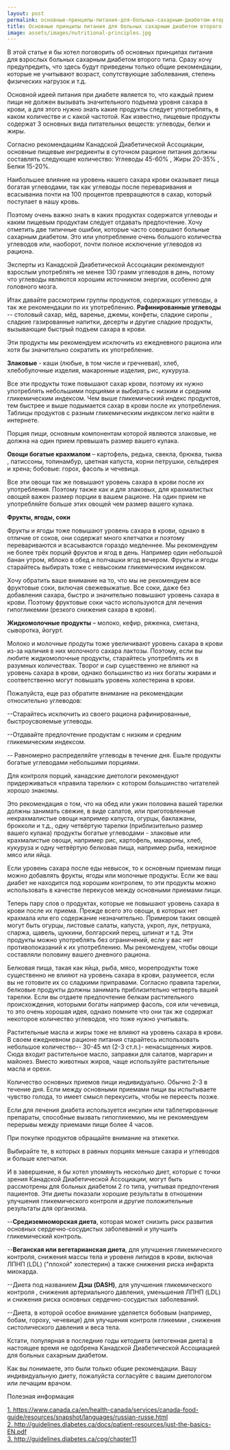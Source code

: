 ```yaml
---
layout: post
permalink: основные-принципы-питания-для-больных-сахарным-диабетом-второго-типа
title: Основные принципы питания для больных сахарным диабетом второго типа.
image: assets/images/nutritional-principles.jpg
---
```


В этой статье я бы хотел поговорить об основных принципах питания для взрослых больных сахарным диабетом второго типа.
Сразу хочу предупредить, что здесь будут приведены только общие рекомендации, которые не учитывают возраст,
сопутствующие заболевания, степень физических нагрузок и т.д.

Основной идеей питания при диабете является то, что каждый прием пищи не должен вызывать значительного подъема уровня
сахара в крови, а для этого нужно знать какие продукты следует употреблять, в каком количестве и с какой частотой. Как
известно, пищевые продукты содержат 3 основных вида питательных веществ: углеводы, белки и жиры.

Cогласно рекомендациям Канадской Диабетической Ассоциации, основные пищевые ингредиенты в суточном рационе питания
должны составлять следующее количество: Углеводы 45-60% , Жиры 20-35% , Белки 15-20%.

Наибольшее влияние на уровень нашего сахара крови оказывает пища богатая углеводами, так как углеводы после
переваривания и всасываниа почти на 100 процентов превращяются в сахар, который поступает в нашу кровь.

Поэтому очень важно знать в каких продуктах содержатся углеводы и каким пищевым продуктам следует отдавать предпочтение.
Хочу отметить две типичные ошибки, которые часто совершают больные сахарным диабетом. Это или употребление очень
большого количества углеводов или, наоборот, почти полное исключение углеводов из рациона.

Эксперты из Канадской Диабетической Ассоциации рекомендуют взрослым употреблять не менее 130 грамм углеводов в день,
потому что углеводы являются хорошим источником энергии, особенно для головного мозга.

Итак давайте рассмотрим группы продуктов, содержащих углеводы, а так же рекомендации по их употреблению.
<b>Рафинированные углеводы</b> -- столовый сахар, мёд, варенье, джемы, конфеты, сладкие сиропы , сладкие
газированные напитки, десерты и другие сладкие продукты, вызывающие быстрый подъем сахара в крови.

Эти продукты мы рекомендуем исключить из ежедневного рациона или хотя бы значительно сократить их употребление.

<b>Злаковые</b> - каши (любые, в том числе и гречневая), хлеб, хлебобулочные изделия, макаронные изделия, рис, кукуруза.

Все эти продукты тоже повышают сахар крови, поэтому их нужно употреблять небольшими порциями и выбирать с низким и
средним гликемическим индексом.
Чем выше гликемический индекс продуктов, тем быстрее и выше подымается сахар в крови после их употребления. Таблицы
продуктов с разным гликемическим индексом легко найти в интернете.

Порция пищи, основным компонентам которой являются злаковые, не должна на один прием превышать размер вашего кулака.

<b>Овощи богатые крахмалом</b> – картофель, редька, свекла, брюква, тыква , патиссоны, топинамбур, цветная капуста,
корни петрушки, сельдерея и хрена; бобовые: горох, фасоль и чечевица.

Все эти овощи так же повышают уровень сахара в крови после их употребления. Поэтому также как и для злаковых, для
крахмалистых овощей важен размер порции в вашем рационе. На один прием не употребляйте больше этих овощей чем размер
вашего кулака.

<b>Фрукты, ягоды, соки</b>

Фрукты и ягоды тоже повышают уровень сахара в крови, однако в отличие от соков, они содержат много клетчатки и поэтому
перевариваются и всасываются гораздо медленнее. Мы рекомендуем не более трёх порций фруктов и ягод в день. Например один
небольшой банан утром, яблоко в обед и полчашки ягод вечером. Фрукты и ягоды старайтесь выбирать тоже с невысоким
гликемическим индексом.

Хочу обратить ваше внимание на то, что мы не рекомендуем все фруктовые соки, включая свежевыжатые. Все соки, даже без
добавления сахара, быстро и значительно повышают уровень сахара в крови. Поэтому фруктовые соки часто используются для
лечения гипогликемии (резкого снижения сахара в крови).

<b>Жидкомолочные продукты</b> – молоко, кефир, ряженка, сметана, сыворотка, йогурт.

Молоко и молочные продуты тоже увеличивают уровень сахара в крови из-за наличия в них молочного сахара лактозы. Поэтому,
если вы любите жидкомолочные продукты, старайтесь употреблять их в разумных количествах. Творог и сыр существенно не
влияют на уровень сахара в крови, однако большинство из них богаты жирами и соответственно могут повышать уровень
холестерина в крови.

Пожалуйста, еще раз обратите внимание на рекомендации относительно углеводов:

--Старайтесь исключить из своего рациона рафинированные, быстроусвояемые углеводы.

--Отдавайте предпочтение продуктам с низким и средним гликемическим индексом.

-- Pавномерно распределяйте углеводы в течение дня. Ешьте продукты богатые углеводами небольшими порциями.

Для контроля порций, канадские диетологи рекомендуют придерживаться «правила тарелки» с котором большинство читателей
хорошо знакомы.

Это рекомендация о том, что на обед или ужин половина вашей тарелки должны занимать свежие, в виде салатов, или
приготовленные некрахмалистые овощи например капуста, огурцы, баклажаны, брокколи и т.д., одну четвёртую тарелки
(приблизительно размер вашего кулака) продукты богатые углеводами - злаковые или крахмалистые овощи, например рис,
картофель, макароны, хлеб, кукуруза и одну четвёртую белковая пища, например рыба, нежирное мясо или яйца.

Если уровень сахара после еды невысок, то к основным приемам пищи можно добавлять фрукты, ягоды или молочные продукты.
Если же ваш диабет не находится под хорошим контролем, то эти продукты можно использовать в качестве перекусов между
основными приемами пищи.

Теперь пару слов о продуктах, которые не повышают уровень сахара в крови после их приема. Прежде всего это овощи, в
которых нет крахмала или его содержание незначительно. Примером таких овощей могут быть oгурцы, листовые салаты,
капуста, укроп, лук, петрушка, cпаржа, щавель, цуккини, болгарский перец, шпинат и т.д. Эти продукты можно употреблять
без ограничений, если у вас нет противопоказаний к их употреблению. Мы рекомендуем, чтобы овощи составляли половину
вашего дневного рациона.

Белковая пища, такая как яйца, рыба, мясо, морепродукты тоже существенно не влияют на уровень сахара в крови,
разумеется, если вы не готовите их со сладкими приправами. Согласно правила тарелки, белковые продукты должны занимать
приблизительно четверть вашей тарелки. Если вы отдаете предпочтение белкам растительного происхождения, которыми богаты
например фасоль, соя или чечевица, то это очень хорошая идея, однако помните что они так же содержат некоторое
количество углеводов, что тоже нужно учитывать.

Растительные масла и жиры тоже не влияют на уровень сахара в крови. В своем ежедневном рационе питания старайтесь
использовать небольшое количество-- 30-45 мл (2-3 ст.л.)- ненасыщенных жиров. Сюда входит растительное масло, заправки
для салатов, маргарин и майонез. Вместо животных жиров, чаще используйте растительные масла и орехи.

Количество основных приемов пищи индивидуально. Обычно 2-3 в течение дня. Если между основными приемами пищи вы
испытываете чувство голода, то имеет смысл перекусить, чтобы не переесть позже.

Если для лечения диабета используется инсулин или таблетированные препараты, способные вызвать гипогликемию, мы не
рекомендуем перерывы между приемами пищи более 4 часов.


При покупке продуктов обращайте внимание на этикетки.

Выбирайте те, в которых в равных порциях меньше сахара и углеводов и больше клетчатки.

И в завершениe, я бы хотел упомянуть несколько диет, которые с точки зрения Канадской Диабетической Ассоциации, могут
быть рассмотрены для больных диабетом 2 го типа, учитывая предпочтения пациентов. Эти диеты показали хорошие результаты
в отношении улучшения гликемического контроля и другие положительные результаты для организма.

--<b>Средиземноморская диета</b>, которая может снизить риск развития основных сердечно-сосудистых заболеваний и
улучшить гликемический контроль.

--<b>Веганская или вегетарианская диета</b>, для улучшения гликемического контроля, снижения массы тела и уровеня
липидов в крови, включая ЛПНП (LDL) ("плохой" холестерин) а также снижения риска инфаркта миокарда.

--Диета под названием <b>Дэш (DASH)</b>, для улучшения гликемического контроля , снижения артериального давления,
уменьшения ЛПНП (LDL) и снижения риска основных сердечно-сосудистых заболеваний.

--Диета, в которой особое внимание уделяется бобовым (например, бобам, гороху, чечевице) для улучшения контроля
гликемии , снижения систолического давления и веса тела.

Кстати, популярная в последние годы кетодиета (кетогенная диета) в настоящее время не одобрена Канадской Диабетической
Ассоциацией для больных сахарным диабетом.

Как вы понимаете, это были только общие рекомендации. Вашу индивидуальную диету, пожалуйста согласуйте с вашим
диетологом или лечащим врачом.

Полезная информация

<a href="https://www.canada.ca/en/health-canada/services/canada-food-guide/resources/snapshot/languages/russian-russe.html"
	target="_blank">1.
	https://www.canada.ca/en/health-canada/services/canada-food-guide/resources/snapshot/languages/russian-russe.html</a>
<br>
<a href="http://guidelines.diabetes.ca/docs/patient-resources/just-the-basics-EN.pdf" target="_blank">2.
	http://guidelines.diabetes.ca/docs/patient-resources/just-the-basics-EN.pdf</a>
<br>
<a href="http://guidelines.diabetes.ca/cpg/chapter11" target="_blank">3. http://guidelines.diabetes.ca/cpg/chapter11</a>